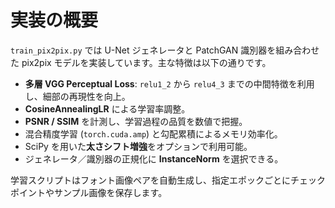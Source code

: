# 実装の概要

`train_pix2pix.py` では U-Net ジェネレータと PatchGAN 識別器を組み合わせた pix2pix モデルを実装しています。主な特徴は以下の通りです。

- **多層 VGG Perceptual Loss**: `relu1_2` から `relu4_3` までの中間特徴を利用し、細部の再現性を向上。
- **CosineAnnealingLR** による学習率調整。
- **PSNR / SSIM** を計測し、学習過程の品質を数値で把握。
- 混合精度学習 (`torch.cuda.amp`) と勾配累積によるメモリ効率化。
- SciPy を用いた**太さシフト増強**をオプションで利用可能。
- ジェネレータ／識別器の正規化に **InstanceNorm** を選択できる。

学習スクリプトはフォント画像ペアを自動生成し、指定エポックごとにチェックポイントやサンプル画像を保存します。
